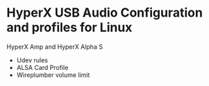 # HyperX USB Audio Configuration and profiles for Linux

HyperX Amp and HyperX Alpha S

- Udev rules
- ALSA Card Profile
- Wireplumber volume limit

